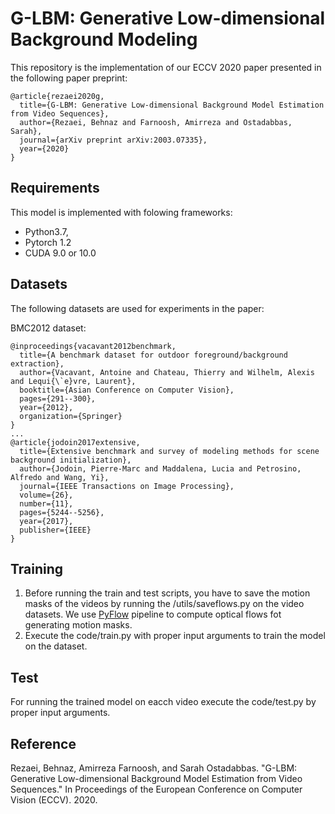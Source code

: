 # G-LBM: Generative Low-dimensional Background Modeling
This repository is the implementation of our ECCV 2020 paper presented in the following paper preprint:
```
@article{rezaei2020g,
  title={G-LBM: Generative Low-dimensional Background Model Estimation from Video Sequences},
  author={Rezaei, Behnaz and Farnoosh, Amirreza and Ostadabbas, Sarah},
  journal={arXiv preprint arXiv:2003.07335},
  year={2020}
}
```
## Requirements

This model is implemented with folowing frameworks:
* Python3.7, 
* Pytorch 1.2 
* CUDA 9.0 or 10.0

## Datasets

The following datasets are used for experiments in the paper:

BMC2012 dataset:

```
@inproceedings{vacavant2012benchmark,
  title={A benchmark dataset for outdoor foreground/background extraction},
  author={Vacavant, Antoine and Chateau, Thierry and Wilhelm, Alexis and Lequi{\`e}vre, Laurent},
  booktitle={Asian Conference on Computer Vision},
  pages={291--300},
  year={2012},
  organization={Springer}
}
...
@article{jodoin2017extensive,
  title={Extensive benchmark and survey of modeling methods for scene background initialization},
  author={Jodoin, Pierre-Marc and Maddalena, Lucia and Petrosino, Alfredo and Wang, Yi},
  journal={IEEE Transactions on Image Processing},
  volume={26},
  number={11},
  pages={5244--5256},
  year={2017},
  publisher={IEEE}
}
```


## Training
1) Before running the train and test scripts, you have to save the motion masks of the videos by running the /utils/saveflows.py on the video datasets. We use [PyFlow](https://github.com/pathak22/pyflow) pipeline to compute optical flows fot generating motion masks.
2) Execute the code/train.py with proper input arguments to train the model on the dataset.


## Test
For running the trained model on eacch video execute the code/test.py by proper input arguments.

## Reference
Rezaei, Behnaz, Amirreza Farnoosh, and Sarah Ostadabbas. "G-LBM: Generative Low-dimensional Background Model Estimation from Video Sequences." In Proceedings of the European Conference on Computer Vision (ECCV). 2020.
